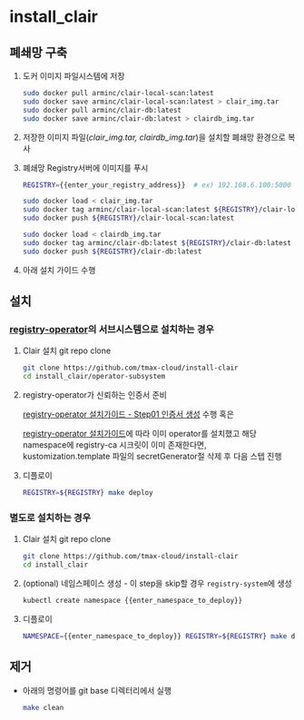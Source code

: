 # install_clair

## 폐쇄망 구축

1. 도커 이미지 파일시스템에 저장

    ```bash
    sudo docker pull arminc/clair-local-scan:latest
    sudo docker save arminc/clair-local-scan:latest > clair_img.tar
    sudo docker pull arminc/clair-db:latest
    sudo docker save arminc/clair-db:latest > clairdb_img.tar
    ```

2. 저장한 이미지 파일(*clair_img.tar, clairdb_img.tar*)을 설치할 폐쇄망 환경으로 복사

3. 폐쇄망 Registry서버에 이미지를 푸시

    ```bash
    REGISTRY={{enter_your_registry_address}}  # ex) 192.168.6.100:5000
    
    sudo docker load < clair_img.tar
    sudo docker tag arminc/clair-local-scan:latest ${REGISTRY}/clair-local-scan:latest
    sudo docker push ${REGISTRY}/clair-local-scan:latest

    sudo docker load < clairdb_img.tar
    sudo docker tag arminc/clair-db:latest ${REGISTRY}/clair-db:latest
    sudo docker push ${REGISTRY}/clair-db:latest
    ```

4. 아래 설치 가이드 수행

## 설치
   
### [registry-operator](https://github.com/tmax-cloud/install-registry-operator/tree/5.0)의 서브시스템으로 설치하는 경우

1. Clair 설치 git repo clone

    ```bash
    git clone https://github.com/tmax-cloud/install-clair
    cd install_clair/operator-subsystem
    ```

2.  registry-operator가 신뢰하는 인증서 준비
   
    [registry-operator 설치가이드 - Step01 인증서 생성](https://github.com/tmax-cloud/install-registry-operator/tree/5.0#Step-1-%EC%9D%B8%EC%A6%9D%EC%84%9C-%EC%83%9D%EC%84%B1) 수행
    혹은 

    [registry-operator 설치가이드](https://github.com/tmax-cloud/install-registry-operator/tree/5.0)에 따라 이미 operator를 설치했고 해당 namespace에 registry-ca 시크릿이 이미 존재한다면, kustomization.template 파일의 secretGenerator절 삭제 후 다음 스텝 진행


3. 디플로이

    ```bash    
    REGISTRY=${REGISTRY} make deploy
    ```

### 별도로 설치하는 경우

1. Clair 설치 git repo clone

    ```bash
    git clone https://github.com/tmax-cloud/install-clair
    cd install_clair
    ```

2. (optional) 네임스페이스 생성 - 이 step을 skip할 경우 `registry-system`에 생성
   
    ```bash
    kubectl create namespace {{enter_namespace_to_deploy}}
    ```

3. 디플로이
   
    ```bash    
    NAMESPACE={{enter_namespace_to_deploy}} REGISTRY=${REGISTRY} make deploy
    ```

## 제거

* 아래의 명령어를 git base 디렉터리에서 실행

    ```bash
    make clean
    ```